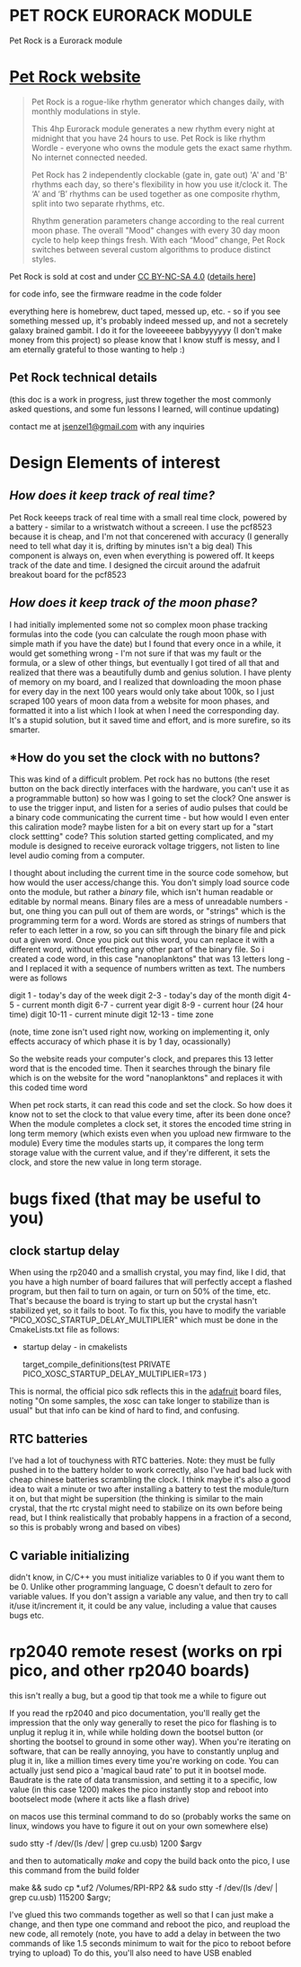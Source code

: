 # PET ROCK EURORACK MODULE 
Pet Rock is a Eurorack module
# [Pet Rock website](https://petrock.site/)


> Pet Rock is a rogue-like rhythm generator which changes daily, with monthly modulations in style.
> 
> This 4hp Eurorack module generates a new rhythm every night at midnight that you have 24 hours to use. Pet Rock is like rhythm Wordle - everyone who owns the module gets the exact same rhythm. No internet connected needed.
> 
> Pet Rock has 2 independently clockable (gate in, gate out) 'A' and 'B' rhythms each day, so there's flexibility in how you use it/clock it. The ‘A’ and ‘B’ rhythms can be used together as one composite rhythm, split into two separate rhythms, etc.
> 
> Rhythm generation parameters change according to the real current moon phase. The overall "Mood" changes with every 30 day moon cycle to help keep things fresh. With each “Mood” change, Pet Rock switches between several custom algorithms to produce distinct styles.

Pet Rock is sold at cost and under [CC BY-NC-SA 4.0](https://creativecommons.org/licenses/by-nc-sa/4.0/) ([details here](https://creativecommons.org/licenses/by-nc-sa/4.0/legalcode.en)]


for code info, see the firmware readme in the code folder 

everything here is homebrew, duct taped, messed up, etc. - so
if you see something messed up, it's probably indeed messed up, and not a secretely galaxy brained gambit. I do it for the loveeeeee babbyyyyyy (I don't make money from this project) so please know that I know stuff is messy, and I am eternally grateful to those wanting to help :) 





## Pet Rock technical details 
(this doc is a work in progress, just threw together the most commonly asked questions, and some fun lessons I learned, will continue updating)

contact me at jsenzel1@gmail.com with any inquiries 

# Design Elements of interest 

## *How does it keep track of real time?* 

Pet Rock keeeps track of real time with a small real time clock, powered by a battery - similar to a wristwatch without a screeen. I use the pcf8523 because it is cheap, and I'm not that concerened with accuracy (I generally need to tell what day it is, drifting by minutes isn't a big deal) This component is always on, even when everything is powered off. It keeps track of the date and time. I designed the circuit around the adafruit breakout board for the pcf8523 

## *How does it keep track of the moon phase?* 

I had initially implemented some not so complex moon phase tracking formulas into the code (you can calculate the rough moon phase with simple math if you have the date) but I found that every once in a while, it would get something wrong - I'm not sure if that was my fault or the formula, or a slew of other things, but eventually I got tired of all that and realized that there was a beautifully dumb and genius solution. I have plenty of memory on my board, and I realized that downloading the moon phase for every day in the next 100 years would only take about 100k, so I just scraped 100 years of moon data from a website for moon phases, and formatted it into a list which I look at when I need the corresponding day. It's a stupid solution, but it saved time and effort, and is more surefire, so its smarter. 

## *How do you set the clock with no buttons? 

This was kind of a difficult problem. Pet rock has no buttons (the reset button on the back directly interfaces with the hardware, you can't use it as a programmable button) so how was I going to set the clock? One answer is to use the trigger input, and listen for a series of audio pulses that could be a binary code communicating the current time - but how would I even enter this caliration mode? maybe listen for a bit on every start up for a "start clock settting" code? This solution started getting complicated, and my module is designed to receive eurorack voltage triggers, not listen to line level audio coming from a computer.

I thought about including the current time in the source code somehow, but how would the user access/change this. You don't simply load source code onto the module, but rather a *binary* file, which isn't human readable or editable by normal means. Binary files are a mess of unreadable numbers - but, one thing you can pull out of them are words, or "strings" which is the programming term for a word. Words are stored as strings of numbers that refer to each letter in a row, so you can sift through the binary file and pick out a given word. Once you pick out this word, you can replace it with a different word, without effecting any other part of the binary file. So i created a code word, in this case "nanoplanktons" that was 13 letters long - and I replaced it with a sequence of numbers written as text. The numbers were as follows

digit 1   - today's day of the week
digit 2-3 - today's day of the month
digit 4-5 - current month 
digit 6-7 - current year
digit 8-9 - current hour (24 hour time)
digit 10-11 - current minute
digit 12-13 - time zone

(note, time zone isn't used right now, working on implementing it, only effects accuracy of which phase it is by 1 day, ocassionally) 

So the website reads your computer's clock, and prepares this 13 letter word that is the encoded time. Then it searches through the binary file which is on the website for the word "nanoplanktons" and replaces it with this coded time word

When pet rock starts, it can read this code and set the clock. So how does it know not to set the clock to that value every time, after its been done once? When the module completes a clock set, it stores the encoded time string in long term memory (which exists even when you upload new firmware to the module) Every time the modules starts up, it compares the long term storage value with the current value, and if they're different, it sets the clock, and store the new value in long term storage. 

# bugs fixed (that may be useful to you)

## clock startup delay

When using the rp2040 and a smallish crystal, you may find, like I did, that you have a high number of board failures that will perfectly accept a flashed program, but then fail to turn on again, or turn on 50% of the time, etc. That's because the board is trying to start up but the crystal hasn't stabilized yet, so it fails to boot. To fix this, you have to modify the variable "PICO_XOSC_STARTUP_DELAY_MULTIPLIER" which must be done in the CmakeLists.txt file as follows:

- startup delay - in cmakelists

     target_compile_definitions(test PRIVATE
    PICO_XOSC_STARTUP_DELAY_MULTIPLIER=173
    )

This is normal, the official pico sdk reflects this in the [adafruit](https://github.com/raspberrypi/pico-sdk/blob/master/src/boards/include/boards/adafruit_feather_rp2040.h) board files, noting "On some samples, the xosc can take longer to stabilize than is usual" but that info can be kind of hard to find, and confusing. 

## RTC batteries

I've had a lot of touchyness with RTC batteries. Note: they must be fully pushed in to the battery holder to work correctly, also I've had bad luck with cheap chinese batteries scrambling the clock. I think maybe it's also a good idea to wait a minute or two after installing a battery to test the module/turn it on, but that might be supersition (the thinking is similar to the main crystal, that the rtc crystal might need to stabilize on its own before being read, but I think realistically that probably happens in a fraction of a second, so this is probably wrong and based on vibes)

## C variable initializing

didn't know, in C/C++ you must initialize variables to 0 if you want them to be 0. Unlike other programming language, C doesn't default to zero for variable values. If you don't assign a variable any value, and then try to call it/use it/increment it, it could be any value, including a value that causes bugs etc.  

# rp2040 remote resest (works on rpi pico, and other rp2040 boards)

this isn't really a bug, but a good tip that took me a while to figure out

If you read the rp2040 and pico documentation, you'll really get the impression that the only way generally to reset the pico for flashing is to unplug it replug it in, while while holding down the bootsel button (or shorting the bootsel to ground in some other way). When you're iterating on software, that can be really annoying, you have to constantly unplug and plug it in, like a million times every time you're working on code. You can actually just send pico a 'magical baud rate' to put it in bootsel mode. Baudrate is the rate of data transmission, and setting it to a specific, low value (in this case 1200) makes the pico instantly stop and reboot into bootselect mode (where it acts like a flash drive)

on macos use this terminal command to do so (probably works the same on linux, windows you have to figure it out on your own somewhere else)

sudo stty -f /dev/(ls /dev/ | grep cu.usb) 1200 $argv


and then to automatically *make* and copy the build back onto the pico, I use this command from the build folder

make &&
sudo cp *.uf2 /Volumes/RPI-RP2 &&
sudo stty -f /dev/(ls /dev/ | grep cu.usb) 115200 $argv;

I've glued this two commands together as well so that I can just make a change, and then type one command and reboot the pico, and reupload the new code, all remotely (note, you have to add a delay in between the two commands of like 1.5 seconds minimum to wait for the pico to reboot before trying to upload) To do this, you'll also need to have USB enabled  
